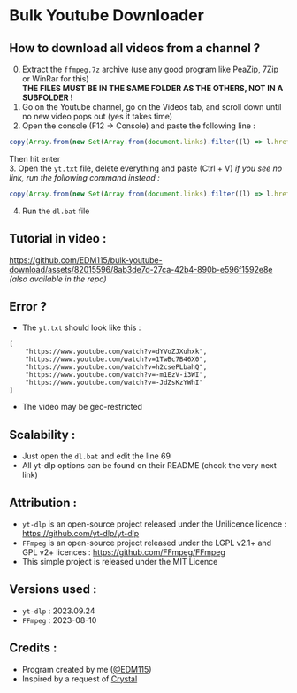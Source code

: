 # Bulk Youtube Downloader

## How to download all videos from a channel ?

0. Extract the `ffmpeg.7z` archive (use any good program like PeaZip, 7Zip or WinRar for this)  
**THE FILES MUST BE IN THE SAME FOLDER AS THE OTHERS, NOT IN A SUBFOLDER !**
1. Go on the Youtube channel, go on the Videos tab, and scroll down until no new video pops out (yes it takes time)
2. Open the console (F12 -> Console) and paste the following line :
```javascript
copy(Array.from(new Set(Array.from(document.links).filter((l) => l.href?.includes('watch?v=')).map(x => x.href.split('&')[0]))))
```
Then hit enter  
3. Open the `yt.txt` file, delete everything and paste (Ctrl + V)
*if you see no link, run the following command instead :*
```javascript
copy(Array.from(new Set(Array.from(document.links).filter((l) => l.href?.includes('.be/')).map(x => x.href.split('&')[0]))))
```
4. Run the `dl.bat` file

## Tutorial in video :
https://github.com/EDM115/bulk-youtube-download/assets/82015596/8ab3de7d-27ca-42b4-890b-e596f1592e8e
*(also available in the repo)*

## Error ?

- The `yt.txt` should look like this :
```
[
    "https://www.youtube.com/watch?v=dYVoZJXuhxk",
    "https://www.youtube.com/watch?v=1TwBc7B46X0",
    "https://www.youtube.com/watch?v=h2csePLbahQ",
    "https://www.youtube.com/watch?v=-m1EzV-i3WI",
    "https://www.youtube.com/watch?v=-JdZsKzYWhI"
]
```
- The video may be geo-restricted

## Scalability :

- Just open the `dl.bat` and edit the line 69
- All yt-dlp options can be found on their README (check the very next link)

## Attribution :

- `yt-dlp` is an open-source project released under the Unilicence licence : https://github.com/yt-dlp/yt-dlp
- `FFmpeg` is an open-source project released under the LGPL v2.1+ and GPL v2+ licences : https://github.com/FFmpeg/FFmpeg
- This simple project is released under the MIT Licence

## Versions used :

- `yt-dlp` : 2023.09.24
- `FFmpeg` : 2023-08-10

## Credits :
- Program created by me ([@EDM115](https://github.com/EDM115))
- Inspired by a request of [Crystal](https://t.me/Cris_admin)
